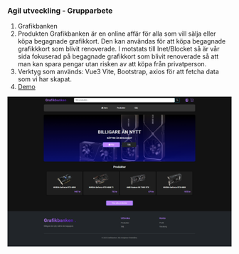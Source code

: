 ### Agil utveckling - Grupparbete

1. Grafikbanken
2. Produkten Grafikbanken är en online affär för alla som vill sälja eller köpa begagnade grafikkort. Den kan användas för att köpa begagnade grafikkkort som blivit renoverade. I motstats till Inet/Blocket så är vår sida fokuserad på begagnade grafikkort som blivit renoverade så att man kan spara pengar utan risken av att köpa från privatperson.
3. Verktyg som används: Vue3 Vite, Bootstrap, axios för att fetcha data som vi har skapat.
4. <a href="https://grafikbanken.netlify.app" target="_blank">Demo</a>
<img src="https://github.com/kayn85/kayn85/blob/main/grafikbanken-screenshot.png">
